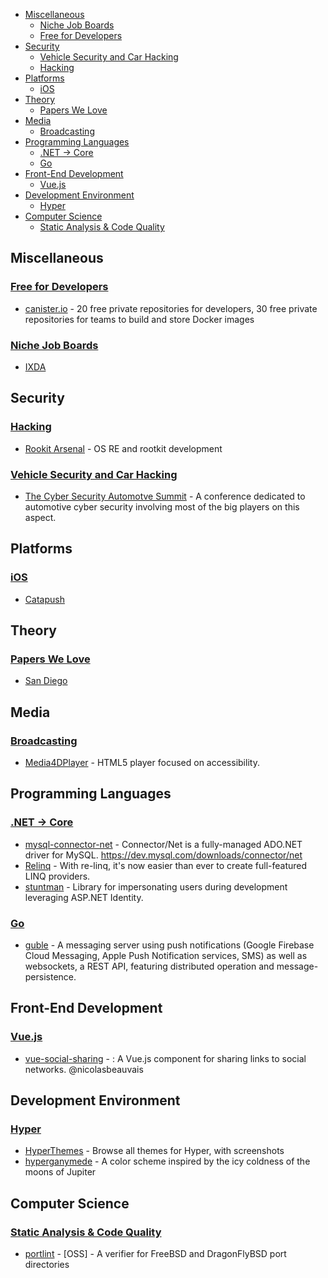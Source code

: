 - [Miscellaneous](#miscellaneous)
  - [Niche Job Boards](#niche-job-boards)
  - [Free for Developers](#free-for-developers)
- [Security](#security)
  - [Vehicle Security and Car Hacking](#vehicle-security-and-car-hacking)
  - [Hacking](#hacking)
- [Platforms](#platforms)
  - [iOS](#i-os)
- [Theory](#theory)
  - [Papers We Love](#papers-we-love)
- [Media](#media)
  - [Broadcasting](#broadcasting)
- [Programming Languages](#programming-languages)
  - [.NET → Core](#net--core)
  - [Go](#go)
- [Front-End Development](#front-end-development)
  - [Vue.js](#vuejs)
- [Development Environment](#development-environment)
  - [Hyper](#hyper)
- [Computer Science](#computer-science)
  - [Static Analysis & Code Quality](#static-analysis-code-quality)

## Miscellaneous

### [Free for Developers](https://github.com/ripienaar/free-for-dev)

- [canister.io](https://canister.io/) - 20 free private repositories for developers, 30 free private repositories for teams to build and store Docker images


### [Niche Job Boards](https://github.com/wfhio/awesome-job-boards)

- [IXDA](http://ixda.org/jobs/)

## Security

### [Hacking](https://github.com/carpedm20/awesome-hacking)

- [Rookit Arsenal](https://amzn.com/144962636X) - OS RE and rootkit development


### [Vehicle Security and Car Hacking](https://github.com/jaredmichaelsmith/awesome-vehicle-security)

- [The Cyber Security Automotve Summit](http://www.automotivecybersecurity.com/) - A conference dedicated to automotive cyber security involving most of the big players on this aspect.

## Platforms

### [iOS](https://github.com/vsouza/awesome-ios)

- [Catapush](http://www.catapush.com/)

## Theory

### [Papers We Love](https://github.com/papers-we-love/papers-we-love)

- [San Diego](http://www.meetup.com/Papers-We-Love-San-Diego/)

## Media

### [Broadcasting](https://github.com/ebu/awesome-broadcasting)

- [Media4DPlayer](https://github.com/ebu/media4Dplayer) - HTML5 player focused on accessibility.

## Programming Languages

### [.NET → Core](https://github.com/thangchung/awesome-dotnet-core)

- [mysql-connector-net](https://github.com/mysql/mysql-connector-net/tree/7.0) - Connector/Net is a fully-managed ADO.NET driver for MySQL. https://dev.mysql.com/downloads/connector/net
- [Relinq](https://github.com/re-motion/Relinq) - With re-linq, it's now easier than ever to create full-featured LINQ providers.
- [stuntman](https://github.com/ritterim/stuntman) - Library for impersonating users during development leveraging ASP.NET Identity.


### [Go](https://github.com/avelino/awesome-go)

- [guble](https://github.com/smancke/guble) - A messaging server using push notifications (Google Firebase Cloud Messaging, Apple Push Notification services, SMS) as well as websockets, a REST API, featuring distributed operation and message-persistence.

## Front-End Development

### [Vue.js](https://github.com/vuejs/awesome-vue)

- [vue-social-sharing](https://github.com/nicolasbeauvais/vue-social-sharing) -   : A Vue.js component for sharing links to social networks. @nicolasbeauvais

## Development Environment

### [Hyper](https://github.com/bnb/awesome-hyper)

- [HyperThemes](https://hyperthemes.matthi.coffee) - Browse all themes for Hyper, with screenshots
- [hyperganymede](https://www.npmjs.com/package/hyperganymede) - A color scheme inspired by the icy coldness of the moons of Jupiter

## Computer Science

### [Static Analysis & Code Quality](https://github.com/mre/awesome-static-analysis)

- [portlint](https://www.freebsd.org/cgi/man.cgi?query=portlint&sektion=1&manpath=FreeBSD+8.1-RELEASE+and+Ports) -  [OSS] - A verifier for FreeBSD and DragonFlyBSD port directories